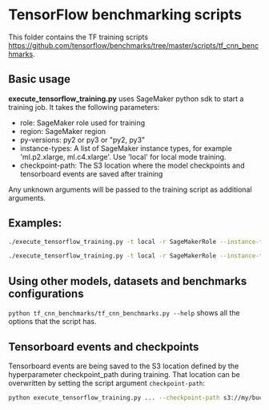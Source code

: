 # TensorFlow benchmarking scripts

This folder contains the TF training scripts https://github.com/tensorflow/benchmarks/tree/master/scripts/tf_cnn_benchmarks.

## Basic usage
**execute_tensorflow_training.py** uses SageMaker python sdk to start a training job. It takes the following parameters:

- role: SageMaker role used for training
- region: SageMaker region
- py-versions: py2 or py3 or "py2, py3"
- instance-types: A list of SageMaker instance types, for example 'ml.p2.xlarge, ml.c4.xlarge'. Use 'local' for local mode training.
- checkpoint-path: The S3 location where the model checkpoints and tensorboard events are saved after training 

Any unknown arguments will be passed to the training script as additional arguments.

## Examples:

```bash
./execute_tensorflow_training.py -t local -r SageMakerRole --instance-type local  --num_epochs 1 --wait

./execute_tensorflow_training.py -t local -r SageMakerRole --instance-type ml.c4.xlarge, ml.c5.xlarge  --model resnet50

```

## Using other models, datasets and benchmarks configurations
```python tf_cnn_benchmarks/tf_cnn_benchmarks.py --help``` shows all the options that the script has.


## Tensorboard events and checkpoints

Tensorboard events are being saved to the S3 location defined by the hyperparameter checkpoint_path during training. That location can be overwritten by setting the script argument ```checkpoint-path```:

```bash
python execute_tensorflow_training.py ... --checkpoint-path s3://my/bucket/output/data
```
